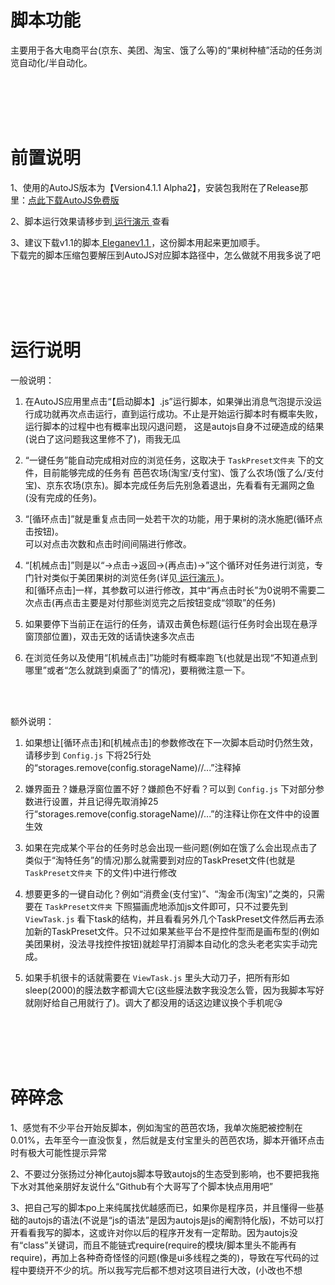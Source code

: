 
# 脚本功能

主要用于各大电商平台(京东、美团、淘宝、饿了么等)的“果树种植”活动的任务浏览自动化/半自动化。

<br>
<br>
<br>
<br>











# 前置说明

1、使用的AutoJS版本为【Version4.1.1 Alpha2】，安装包我附在了Release那里：<a href='https://github.com/Ls-Jan/AutoJS_Elegant/releases/download/Release/AutoJS.apk'>点此下载AutoJS免费版</a>

2、脚本运行效果请移步到<a href='https://github.com/Ls-Jan/AutoJS_Elegant/tree/main/%E8%BF%90%E8%A1%8C%E6%BC%94%E7%A4%BA'> 运行演示 </a>查看

3、建议下载v1.1的脚本<a href='https://github.com/Ls-Jan/AutoJS_Elegant/releases/download/Release/Elegant.v1.1.zip'> Eleganev1.1 </a>，这份脚本用起来更加顺手。
<br>下载完的脚本压缩包要解压到AutoJS对应脚本路径中，怎么做就不用我多说了吧

<br>
<br>
<br>
<br>










# 运行说明

一般说明：

1. 在AutoJS应用里点击“【启动脚本】.js”运行脚本，如果弹出消息气泡提示没运行成功就再次点击运行，直到运行成功。不止是开始运行脚本时有概率失败，运行脚本的过程中也有概率出现闪退问题， 这是autojs自身不过硬造成的结果(说白了这问题我这里修不了)，雨我无瓜

2. “一键任务”能自动完成相对应的浏览任务，这取决于 `TaskPreset文件夹` 下的文件，目前能够完成的任务有 芭芭农场(淘宝/支付宝)、饿了么农场(饿了么/支付宝)、京东农场(京东)。脚本完成任务后先别急着退出，先看看有无漏网之鱼(没有完成的任务)。

3. “[循环点击]”就是重复点击同一处若干次的功能，用于果树的浇水施肥(循环点击按钮)。
<br>可以对点击次数和点击时间间隔进行修改。

4. “[机械点击]”则是以“→点击→返回→(再点击)→”这个循环对任务进行浏览，专门针对类似于美团果树的浏览任务(详见<a href='https://github.com/Ls-Jan/AutoJS_Elegant/tree/main/%E8%BF%90%E8%A1%8C%E6%BC%94%E7%A4%BA'> 运行演示 </a>)。
<br>和[循环点击]一样，其参数可以进行修改，其中“再点击时长”为0说明不需要二次点击(再点击主要是对付那些浏览完之后按钮变成“领取”的任务)

5. 如果要停下当前正在运行的任务，请双击黄色标题(运行任务时会出现在悬浮窗顶部位置)，双击无效的话请快速多次点击

6. 在浏览任务以及使用“[机械点击]”功能时有概率跑飞(也就是出现“不知道点到哪里”或者“怎么就跳到桌面了”的情况)，要稍微注意一下。

<br>
<br>

额外说明：

1. 如果想让[循环点击]和[机械点击]的参数修改在下一次脚本启动时仍然生效，请移步到 `Config.js` 下将25行处的“storages.remove(config.storageName)//...”注释掉

2. 嫌界面丑？嫌悬浮窗位置不好？嫌颜色不好看？可以到 `Config.js` 下对部分参数进行设置，并且记得先取消掉25行“storages.remove(config.storageName)//...”的注释让你在文件中的设置生效

3. 如果在完成某个平台的任务时总会出现一些问题(例如在饿了么会出现点击了类似于“淘特任务”的情况)那么就需要到对应的TaskPreset文件(也就是 `TaskPreset文件夹` 下的文件)中进行修改

4. 想要更多的一键自动化？例如“消费金(支付宝)”、“淘金币(淘宝)”之类的，只需要在 `TaskPreset文件夹` 下照猫画虎地添加js文件即可，只不过要先到 `ViewTask.js` 看下task的结构，并且看看另外几个TaskPreset文件然后再去添加新的TaskPreset文件。只不过如果某些平台不是控件型而是画布型的(例如美团果树，没法寻找控件按钮)就趁早打消脚本自动化的念头老老实实手动完成。

5. 如果手机很卡的话就需要在 `ViewTask.js` 里头大动刀子，把所有形如sleep(2000)的膜法数字都调大它(这些膜法数字我没怎么管，因为我脚本写好就刚好给自己用就行了)。调大了都没用的话这边建议换个手机呢:kissing_heart:


<br>
<br>
<br>
<br>












# 碎碎念

1、感觉有不少平台开始反脚本，例如淘宝的芭芭农场，我单次施肥被控制在0.01%，去年至今一直没恢复，然后就是支付宝里头的芭芭农场，脚本开循环点击时有极大可能性提示异常

2、不要过分张扬过分神化autojs脚本导致autojs的生态受到影响，也不要把我拖下水对其他亲朋好友说什么“Github有个大哥写了个脚本快点用用吧”

3、把自己写的脚本po上来纯属找优越感而已，如果你是程序员，并且懂得一些基础的autojs的语法(不说是“js的语法”是因为autojs是js的阉割特化版)，不妨可以打开看看我写的脚本，这或许对你以后的程序开发有一定帮助。因为autojs没有“class”关键词，而且不能链式require(require的模块/脚本里头不能再有require)，再加上各种奇奇怪怪的问题(像是ui多线程之类的)，导致在写代码的过程中要绕开不少的坑。所以我写完后都不想对这项目进行大改，(小改也不想

